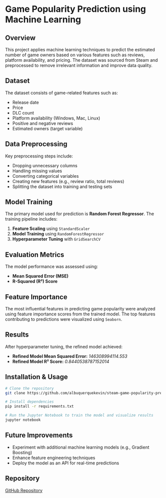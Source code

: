 # Game Popularity Prediction using Machine Learning

## Overview
This project applies machine learning techniques to predict the estimated number of game owners based on various features such as reviews, platform availability, and pricing. The dataset was sourced from Steam and preprocessed to remove irrelevant information and improve data quality.

## Dataset
The dataset consists of game-related features such as:
- Release date
- Price
- DLC count
- Platform availability (Windows, Mac, Linux)
- Positive and negative reviews
- Estimated owners (target variable)

## Data Preprocessing
Key preprocessing steps include:
- Dropping unnecessary columns
- Handling missing values
- Converting categorical variables
- Creating new features (e.g., review ratio, total reviews)
- Splitting the dataset into training and testing sets

## Model Training
The primary model used for prediction is **Random Forest Regressor**. The training pipeline includes:
1. **Feature Scaling** using `StandardScaler`
2. **Model Training** using `RandomForestRegressor`
3. **Hyperparameter Tuning** with `GridSearchCV`

## Evaluation Metrics
The model performance was assessed using:
- **Mean Squared Error (MSE)**
- **R-Squared (R²) Score**

## Feature Importance
The most influential features in predicting game popularity were analyzed using feature importance scores from the trained model. The top features contributing to predictions were visualized using `Seaborn`.

## Results
After hyperparameter tuning, the refined model achieved:
- **Refined Model Mean Squared Error:** *146308994114.553*
- **Refined Model R² Score:** *0.8440538787152014*

## Installation & Usage
```bash
# Clone the repository
git clone https://github.com/albuquerquekevin/steam-game-popularity-prediction.git

# Install dependencies
pip install -r requirements.txt

# Run the Jupyter Notebook to train the model and visualize results
jupyter notebook
```

## Future Improvements
- Experiment with additional machine learning models (e.g., Gradient Boosting)
- Enhance feature engineering techniques
- Deploy the model as an API for real-time predictions

## Repository
[GitHub Repository](https://github.com/albuquerquekevin/steam-game-popularity-prediction)

